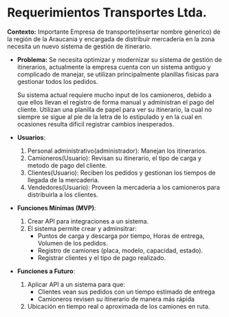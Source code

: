 # Requerimientos Transportes Ltda.

**Contexto:** Importante Empresa de transporte(insertar nombre génerico) de la región de la Araucania y encargada de distribuir mercaderia en la zona necesita un nuevo sistema de gestión de itinerario.  

- **Problema:** Se necesita optimizar y modernizar su sistema de gestión de itinerarios, actualmente la empresa cuenta con un sistema antiguo y complicado de manejar, se utilizan principalmente planillas fisicas para gestionar todos los pedidos.
	
	Su sistema actual requiere mucho input de los camioneros, debido a que ellos llevan el registro de forma manual y administran el pago del cliente. Utilizan una planilla de papel para ver su itinerario, la cual no siempre se sigue al pie de la letra de lo estipulado y en la cual en ocasiones resulta dificil registrar cambios inesperados.
 
- **Usuarios**:
    1. Personal administrativo(administrador): Manejan los itinerarios.
    2. Camioneros(Usuario): Revisan su itinerario, el tipo de carga y metodo de pago del cliente.
    3. Clientes(Usuario): Reciben los pedidos y gestionan los tiempos de llegada de la mercaderia.
    4. Vendedores(Usuario): Proveen la mercaderia a los camioneros para distribuirla a los clientes.
        
- **Funciones Mínimas (MVP)**:
    1. Crear API para integraciones a un sistema.
    2. El sistema permite crear y adminsitrar:
		- Puntos de carga y descarga por tiempo, Horas de entrega, Volumen de los pedidos.
		- Registro de camiones (placa, modelo, capacidad, estado).
		- Registrar clientes y el tipo de pago realizado.
- **Funciones a Futuro**:
	1. Aplicar API a un sistema para que:
		- Clientes vean sus pedidos con un tiempo estimado de entrega
        - Camioneros revisen su itinerario de manera más rápida
	2. Ubicación en tiempo real o aproximada de los camiones en ruta.
